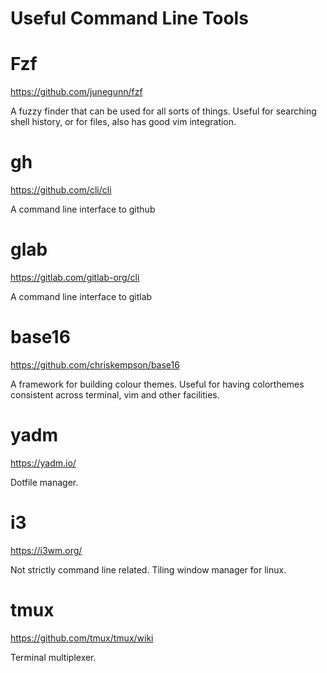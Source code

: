 Useful Command Line Tools
=========================

# Fzf

https://github.com/junegunn/fzf

A fuzzy finder that can be used for all sorts of things. Useful for searching
shell history, or for files, also has good vim integration.

# gh

https://github.com/cli/cli

A command line interface to github

# glab

https://gitlab.com/gitlab-org/cli

A command line interface to gitlab

# base16

https://github.com/chriskempson/base16

A framework for building colour themes. Useful for having colorthemes
consistent across terminal, vim and other facilities.

# yadm

https://yadm.io/

Dotfile manager.

# i3

https://i3wm.org/

Not strictly command line related. Tiling window manager for linux.

# tmux

https://github.com/tmux/tmux/wiki

Terminal multiplexer.
